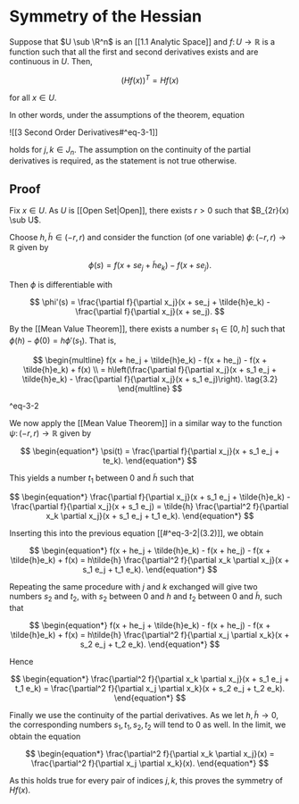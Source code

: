 # Symmetry of the Hessian

Suppose that $U \sub \R^n$ is an [[1.1 Analytic Space]] and $f \colon U \to \mathbb{R}$ is a function such that all the first and second derivatives exists and are continuous in $U$. Then,

$$
(Hf(x))^T = Hf(x)
$$

for all $x \in U$.

In other words, under the assumptions of the theorem, equation 

![[3 Second Order Derivatives#^eq-3-1]] 

holds for $j, k \in J_n$. The assumption on the continuity of the partial derivatives is required, as the statement is not true otherwise.

## Proof

Fix $x \in U$. As $U$ is [[Open Set|Open]], there exists $r > 0$ such that $B_{2r}(x) \sub U$.

Choose $h, \tilde{h} \in (-r, r)$ and consider the function (of one variable) $\phi \colon (-r, r ) \to \mathbb{R}$ given by

$$
\phi(s) = f(x + se_j + \tilde{h}e_k) - f(x + se_j).
$$

Then $\phi$ is differentiable with

$$
\phi'(s) = \frac{\partial f}{\partial x_j}(x + se_j + \tilde{h}e_k) - \frac{\partial f}{\partial x_j}(x + se_j).
$$

By the [[Mean Value Theorem]], there exists a number $s_1 \in [0, h]$ such that $\phi(h) - \phi(0) = h \phi'(s_1)$. That is,

$$
\begin{multline}
f(x + he_j + \tilde{h}e_k) - f(x + he_j) - f(x + \tilde{h}e_k) + f(x) \\ = h\left(\frac{\partial f}{\partial x_j}(x + s_1 e_j + \tilde{h}e_k) - \frac{\partial f}{\partial x_j}(x + s_1 e_j)\right). 
\tag{3.2}
\end{multline}
$$

^eq-3-2

We now apply the [[Mean Value Theorem]] in a similar way to the function $\psi\colon (-r, r) \to \mathbb{R}$ given by

$$
\begin{equation*} \psi(t) = \frac{\partial f}{\partial x_j}(x + s_1 e_j + te_k). \end{equation*}
$$

This yields a number $t_1$ between $0$ and $\tilde{h}$ such that

$$
\begin{equation*} \frac{\partial f}{\partial x_j}(x + s_1 e_j + \tilde{h}e_k) - \frac{\partial f}{\partial x_j}(x + s_1 e_j) = \tilde{h} \frac{\partial^2 f}{\partial x_k \partial x_j}(x + s_1 e_j + t_1 e_k). \end{equation*}
$$

Inserting this into the previous equation [[#^eq-3-2|(3.2)]], we obtain

$$
\begin{equation*} f(x + he_j + \tilde{h}e_k) - f(x + he_j) - f(x + \tilde{h}e_k) + f(x) = h\tilde{h} \frac{\partial^2 f}{\partial x_k \partial x_j}(x + s_1 e_j + t_1 e_k). \end{equation*}
$$

Repeating the same procedure with $j$ and $k$ exchanged will give two numbers $s_2$ and $t_2$, with $s_2$ between $0$ and $h$ and $t_2$ between $0$ and $\tilde{h}$, such that

$$
\begin{equation*} f(x + he_j + \tilde{h}e_k) - f(x + he_j) - f(x + \tilde{h}e_k) + f(x) = h\tilde{h} \frac{\partial^2 f}{\partial x_j \partial x_k}(x + s_2 e_j + t_2 e_k). \end{equation*}
$$

Hence

$$
\begin{equation*} \frac{\partial^2 f}{\partial x_k \partial x_j}(x + s_1 e_j + t_1 e_k) = \frac{\partial^2 f}{\partial x_j \partial x_k}(x + s_2 e_j + t_2 e_k). \end{equation*}
$$

Finally we use the continuity of the partial derivatives. As we let $h, \tilde{h} \to 0$, the corresponding numbers $s_1, t_1, s_2, t_2$ will tend to $0$ as well. In the limit, we obtain the equation

$$
\begin{equation*} \frac{\partial^2 f}{\partial x_k \partial x_j}(x) = \frac{\partial^2 f}{\partial x_j \partial x_k}(x). \end{equation*}
$$

As this holds true for every pair of indices $j, k$, this proves the symmetry of $Hf(x)$.

